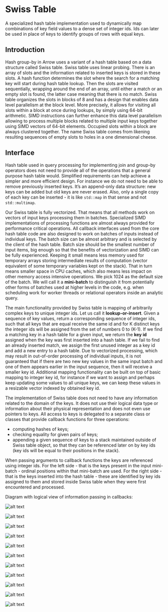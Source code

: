 # Swiss Table

A specialized hash table implementation used to dynamically map combinations of key field values to a dense set of integer ids. Ids can later be used in place of keys to identify groups of rows with equal keys.

## Introduction

Hash group-by in Arrow uses a variant of a hash table based on a data structure called Swiss table. Swiss table uses linear probing. There is an array of slots and the information related to inserted keys is stored in these slots. A hash function determines the slot where the search for a matching key will start during hash table lookup. Then the slots are visited sequentially, wrapping around the end of an array, until either a match or an empty slot is found, the latter case meaning that there is no match.  Swiss table organizes the slots in blocks of 8 and has a design that enables data level parallelism at the block level. More precisely, it allows for visiting all slots within a block at once during lookups, by simply using 64-bit arithmetic. SIMD instructions can further enhance this data level parallelism allowing to process multiple blocks related to multiple input keys together using SIMD vectors of 64-bit elements. Occupied slots within a block are always clustered together. The name Swiss table comes from likening resulting sequences of empty slots to holes in a one dimensional cheese.

## Interface

Hash table used in query processing for implementing join and group-by operators does not need to provide all of the operations that a general purpose hash table would. Simplified requirements can help achieve a simpler and more efficient design. For instance we do not need to be able to remove previously inserted keys. It’s an append-only data structure: new keys can be added but old keys are never erased. Also, only a single copy of each key can be inserted - it is like `std::map` in that sense and not `std::multimap`.

Our Swiss table is fully vectorized. That means that all methods work on vectors of input keys processing them in batches. Specialized SIMD implementations of processing functions are almost always provided for performance critical operations. All callback interfaces used from the core hash table code are also designed to work on batches of inputs instead of individual keys. The batch size can be almost arbitrary and is selected by the client of the hash table. Batch size should be the smallest number of input items, big enough so that the benefits of vectorization and SIMD can be fully experienced. Keeping it small means less memory used for temporary arrays storing intermediate results of computation (vector equivalent of some temporary variables kept on the stack). That in turn means smaller space in CPU caches, which also means less impact on other memory access intensive operations. We pick 1024 as the default size of the batch. We will call it a **mini-batch** to distinguish it from potentially other forms of batches used at higher levels in the code, e.g. when scheduling work for worker threads or relational operators inside an analytic query.

The main functionality provided by Swiss table is mapping of arbitrarily complex keys to unique integer ids. Let us call it **lookup-or-insert**. Given a sequence of key values, return a corresponding sequence of integer ids, such that all keys that are equal receive the same id and for K distinct keys the integer ids will be assigned from the set of numbers 0 to (K-1). If we find a matching key in a hash table for a given input, we return the **key id** assigned when the key was first inserted into a hash table. If we fail to find an already inserted match, we assign the first unused integer as a key id and add a new entry to a hash table. Due to vectorized processing, which may result in out-of-order processing of individual inputs, it is not guaranteed that if there are two new key values in the same input batch and one of them appears earlier in the input sequence, then it will receive a smaller key id. Additional mapping functionality can be built on top of basic mapping to integer key id, for instance if we want to assign and perhaps keep updating some values to all unique keys, we can keep these values in a resizable vector indexed by obtained key id.

The implementation of Swiss table does not need to have any information related to the domain of the keys. It does not use their logical data type or information about their physical representation and does not even use pointers to keys. All access to keys is delegated to a separate class or classes that provide callback functions for three operations:
-   computing hashes of keys;
-   checking equality for given pairs of keys;
-   appending a given sequence of keys to a stack maintained outside of Swiss table object, so that they can be referenced later on by key ids (key ids will be equal to their positions in the stack).
    

When passing arguments to callback functions the keys are referenced using integer ids. For the left side - that is the keys present in the input mini-batch - ordinal positions within that mini-batch are used. For the right side - that is the keys inserted into the hash table - these are identified by key ids assigned to them and stored inside Swiss table when they were first encountered and processed.

Diagram with logical view of information passing in callbacks:

![alt text](img/key_map_1.jpg)

![alt text](img/key_map_2.jpg)

![alt text](img/key_map_3.jpg)

![alt text](img/key_map_4.jpg)

![alt text](img/key_map_5.jpg)

![alt text](img/key_map_6.jpg)

![alt text](img/key_map_7.jpg)

![alt text](img/key_map_8.jpg)

![alt text](img/key_map_9.jpg)

![alt text](img/key_map_10.jpg)

![alt text](img/key_map_11.jpg)

